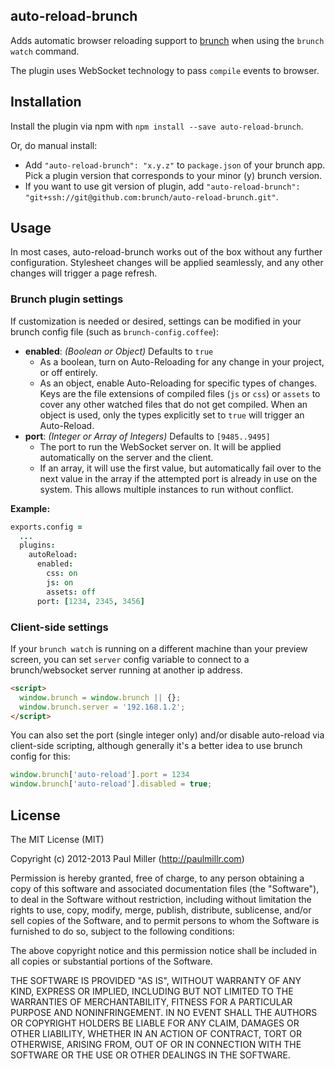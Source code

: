 ## auto-reload-brunch
Adds automatic browser reloading support to
[brunch](http://brunch.io) when using the `brunch watch` command.

The plugin uses WebSocket technology to pass `compile` events to browser.

## Installation
Install the plugin via npm with `npm install --save auto-reload-brunch`.

Or, do manual install:

* Add `"auto-reload-brunch": "x.y.z"` to `package.json` of your brunch app.
  Pick a plugin version that corresponds to your minor (y) brunch version.
* If you want to use git version of plugin, add
`"auto-reload-brunch": "git+ssh://git@github.com:brunch/auto-reload-brunch.git"`.

## Usage
In most cases, auto-reload-brunch works out of the box without any further
configuration. Stylesheet changes will be applied seamlessly, and any other
changes will trigger a page refresh.

### Brunch plugin settings
If customization is needed or desired, settings can be modified in your brunch
config file (such as `brunch-config.coffee`):

* __enabled__: _(Boolean or Object)_ Defaults to `true`
    * As a boolean, turn on Auto-Reloading for any change in your project, or
      off entirely.
    * As an object, enable Auto-Reloading for specific types of changes. Keys
      are the file extensions of compiled files (`js` or `css`) or `assets` to
      cover any other watched files that do not get compiled. When an object is
      used, only the types explicitly set to `true` will trigger an Auto-Reload.
* __port__: _(Integer or Array of Integers)_ Defaults to `[9485..9495]`
    * The port to run the WebSocket server on. It will be applied automatically
      on the server and the client.
    * If an array, it will use the first value, but automatically fail over to
      the next value in the array if the attempted port is already in use on the
      system. This allows multiple instances to run without conflict.

**Example:**
```coffeescript
exports.config =
  ...
  plugins:
    autoReload:
      enabled:
        css: on
        js: on
        assets: off
      port: [1234, 2345, 3456]
```

### Client-side settings
If your `brunch watch` is running on a different machine than your
preview screen, you can set `server` config variable to connect to a
brunch/websocket server running at another ip address.

```html
<script>
  window.brunch = window.brunch || {};
  window.brunch.server = '192.168.1.2';
</script>
```

You can also set the port (single integer only) and/or disable auto-reload
via client-side scripting, although generally it's a better idea to use
brunch config for this:

```javascript
window.brunch['auto-reload'].port = 1234
window.brunch['auto-reload'].disabled = true;
```

## License

The MIT License (MIT)

Copyright (c) 2012-2013 Paul Miller (http://paulmillr.com)

Permission is hereby granted, free of charge, to any person obtaining a copy
of this software and associated documentation files (the "Software"), to deal
in the Software without restriction, including without limitation the rights
to use, copy, modify, merge, publish, distribute, sublicense, and/or sell
copies of the Software, and to permit persons to whom the Software is
furnished to do so, subject to the following conditions:

The above copyright notice and this permission notice shall be included in
all copies or substantial portions of the Software.

THE SOFTWARE IS PROVIDED "AS IS", WITHOUT WARRANTY OF ANY KIND, EXPRESS OR
IMPLIED, INCLUDING BUT NOT LIMITED TO THE WARRANTIES OF MERCHANTABILITY,
FITNESS FOR A PARTICULAR PURPOSE AND NONINFRINGEMENT. IN NO EVENT SHALL THE
AUTHORS OR COPYRIGHT HOLDERS BE LIABLE FOR ANY CLAIM, DAMAGES OR OTHER
LIABILITY, WHETHER IN AN ACTION OF CONTRACT, TORT OR OTHERWISE, ARISING FROM,
OUT OF OR IN CONNECTION WITH THE SOFTWARE OR THE USE OR OTHER DEALINGS IN
THE SOFTWARE.
